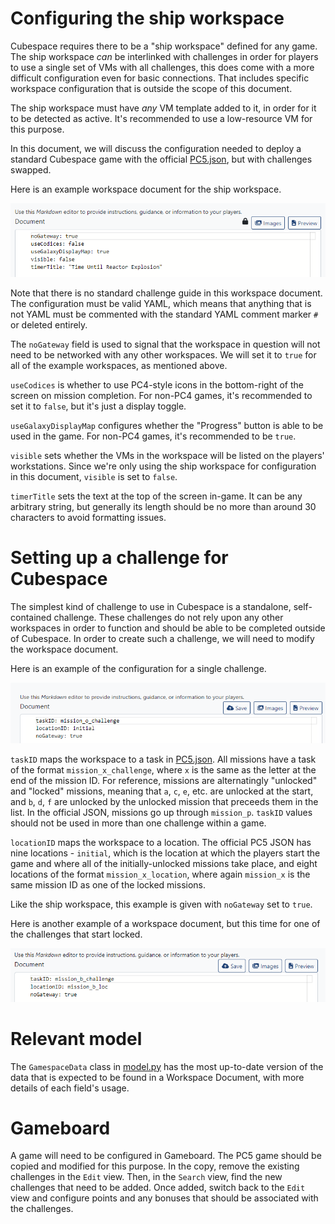 # Configuring the ship workspace

Cubespace requires there to be a "ship workspace" defined for any game. The ship workspace *can* be interlinked with challenges in order for players to use a single set of VMs with all challenges, this does come with a more difficult configuration even for basic connections. That includes specific workspace configuration that is outside the scope of this document.

The ship workspace must have *any* VM template added to it, in order for it to be detected as active. It's recommended to use a low-resource VM for this purpose.

In this document, we will discuss the configuration needed to deploy a standard Cubespace game with the official [PC5.json](./PC5.json), but with challenges swapped.

Here is an example workspace document for the ship workspace.

![ship_workspace](./img/ship_workspace.png)

Note that there is no standard challenge guide in this workspace document. The configuration must be valid YAML, which means that anything that is not YAML must be commented with the standard YAML comment marker `#` or deleted entirely.

The `noGateway` field is used to signal that the workspace in question will not need to be networked with any other workspaces. We will set it to `true` for all of the example workspaces, as mentioned above.

`useCodices` is whether to use PC4-style icons in the bottom-right of the screen on mission completion. For non-PC4 games, it's recommended to set it to `false`, but it's just a display toggle.

`useGalaxyDisplayMap` configures whether the "Progress" button is able to be used in the game. For non-PC4 games, it's recommended to be `true`.

`visible` sets whether the VMs in the workspace will be listed on the players' workstations. Since we're only using the ship workspace for configuration in this document, `visible` is set to `false`.

`timerTitle` sets the text at the top of the screen in-game. It can be any arbitrary string, but generally its length should be no more than around 30 characters to avoid formatting issues.

# Setting up a challenge for Cubespace

The simplest kind of challenge to use in Cubespace is a standalone, self-contained challenge. These challenges do not rely upon any other workspaces in order to function and should be able to be completed outside of Cubespace. In order to create such a challenge, we will need to modify the workspace document.

Here is an example of the configuration for a single challenge.

![workspace_doc](./img/workspace_doc.png)

`taskID` maps the workspace to a task in [PC5.json](./PC5.json). All missions have a task of the format `mission_x_challenge`, where `x` is the same as the letter at the end of the mission ID. For reference, missions are alternatingly "unlocked" and "locked" missions, meaning that `a`, `c`, `e`, etc. are unlocked at the start, and `b`, `d`, `f` are unlocked by the unlocked mission that preceeds them in the list. In the official JSON, missions go up through `mission_p`. `taskID` values should not be used in more than one challenge within a game.

`locationID` maps the workspace to a location. The official PC5 JSON has nine locations - `initial`, which is the location at which the players start the game and where all of the initially-unlocked missions take place, and eight locations of the format `mission_x_location`, where again `mission_x` is the same mission ID as one of the locked missions.

Like the ship workspace, this example is given with `noGateway` set to `true`.

Here is another example of a workspace document, but this time for one of the challenges that start locked.

![locked_workspace_doc](./img/locked_workspace_doc.png)

# Relevant model

The `GamespaceData` class in [model.py](./gamebrain/gamedata/model.py) has the most up-to-date version of the data that is expected to be found in a Workspace Document, with more details of each field's usage.

# Gameboard

A game will need to be configured in Gameboard. The PC5 game should be copied and modified for this purpose. In the copy, remove the existing challenges in the `Edit` view. Then, in the `Search` view, find the new challenges that need to be added. Once added, switch back to the `Edit` view and configure points and any bonuses that should be associated with the challenges.
